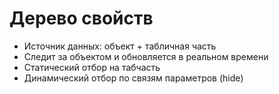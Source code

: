 # Дерево свойств
- Источник данных: объект + табличная часть
- Следит за объектом и обновляется в реальном времени
- Статический отбор на табчасть
- Динамический отбор по связям параметров (hide)
